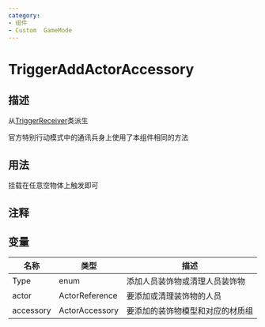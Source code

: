 ```yaml
---
category: 
- 组件
- Custom  GameMode
---
```

# TriggerAddActorAccessory
## 描述
从[TriggerReceiver](./TriggerReceiver.md)类派生

官方特别行动模式中的通讯兵身上使用了本组件相同的方法
## 用法


挂载在任意空物体上触发即可

## 注释

## 变量
| 名称 | 类型 | 描述 |
| ----------- | ----------- | ----------- |
| Type | enum | 添加人员装饰物或清理人员装饰物 |  
| actor | ActorReference | 要添加或清理装饰物的人员 |  
| accessory | ActorAccessory | 要添加的装饰物模型和对应的材质组 |  
